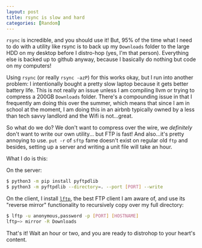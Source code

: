 ```yaml
---
layout: post
title: rsync is slow and hard
categories: [Random]
---
```


`rsync` is incredible, and you should use it! But, 95% of the time what I need to do with a utility like rsync is to back
up my `Downloads` folder to the large HDD on my desktop before I distro-hop (yes, I'm that person). Everything else
is backed up to github anyway, because I basically do nothing but code on my computers!

Using `rsync` (or really `rsync -azP`) for this works okay, but I run into another problem: I intentionally bought a
pretty slow laptop because it gets better battery life. This is not really an issue unless I am compiling llvm or
trying to compress a 200GB `Downloads` folder. There's a compounding issue in that I frequently am doing this
over the summer, which means that since I am in school at the moment, I am doing this in an airbnb typically
owned by a less than tech savvy landlord and the Wifi is not...great.

So what do we do? We don't want to compress over the wire, we *definitely* don't want to write our own utility...
but FTP is fast! And also...it's pretty annoying to use. `put -r` of `sftp` fame doesn't exist on regular old
`ftp` and besides, setting up a server and writing a unit file will take an hour.

What I do is this:

On the server:

```sh
$ python3 -m pip install pyftpdlib
$ python3 -m pyftpdlib --directory=. --port [PORT] --write
```

On the client, I install [`lftp`](https://github.com/lavv17/lftp), the best FTP client I am aware of, and use its
"reverse mirror" functionality to recursively copy over my full directory:

```sh
$ lftp -u anonymous,password -p [PORT] [HOSTNAME]
lftp~> mirror -R Downloads
```

That's it! Wait an hour or two, and you are ready to distrohop to your heart's content.
